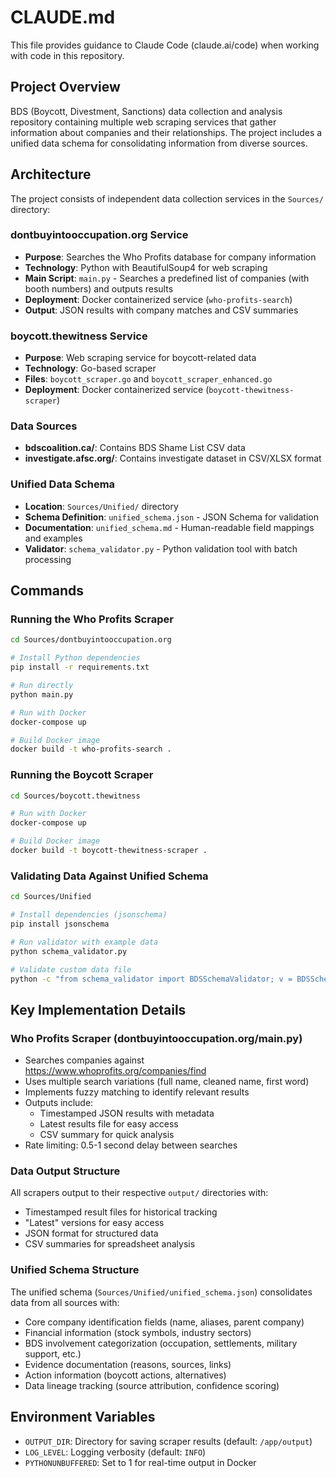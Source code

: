 # CLAUDE.md

This file provides guidance to Claude Code (claude.ai/code) when working with code in this repository.

## Project Overview

BDS (Boycott, Divestment, Sanctions) data collection and analysis repository containing multiple web scraping services that gather information about companies and their relationships. The project includes a unified data schema for consolidating information from diverse sources.

## Architecture

The project consists of independent data collection services in the `Sources/` directory:

### dontbuyintooccupation.org Service
- **Purpose**: Searches the Who Profits database for company information
- **Technology**: Python with BeautifulSoup4 for web scraping
- **Main Script**: `main.py` - Searches a predefined list of companies (with booth numbers) and outputs results
- **Deployment**: Docker containerized service (`who-profits-search`)
- **Output**: JSON results with company matches and CSV summaries

### boycott.thewitness Service
- **Purpose**: Web scraping service for boycott-related data
- **Technology**: Go-based scraper
- **Files**: `boycott_scraper.go` and `boycott_scraper_enhanced.go`
- **Deployment**: Docker containerized service (`boycott-thewitness-scraper`)

### Data Sources
- **bdscoalition.ca/**: Contains BDS Shame List CSV data
- **investigate.afsc.org/**: Contains investigate dataset in CSV/XLSX format

### Unified Data Schema
- **Location**: `Sources/Unified/` directory
- **Schema Definition**: `unified_schema.json` - JSON Schema for validation
- **Documentation**: `unified_schema.md` - Human-readable field mappings and examples
- **Validator**: `schema_validator.py` - Python validation tool with batch processing

## Commands

### Running the Who Profits Scraper
```bash
cd Sources/dontbuyintooccupation.org

# Install Python dependencies
pip install -r requirements.txt

# Run directly
python main.py

# Run with Docker
docker-compose up

# Build Docker image
docker build -t who-profits-search .
```

### Running the Boycott Scraper
```bash
cd Sources/boycott.thewitness

# Run with Docker
docker-compose up

# Build Docker image
docker build -t boycott-thewitness-scraper .
```

### Validating Data Against Unified Schema
```bash
cd Sources/Unified

# Install dependencies (jsonschema)
pip install jsonschema

# Run validator with example data
python schema_validator.py

# Validate custom data file
python -c "from schema_validator import BDSSchemaValidator; v = BDSSchemaValidator(); print(v.validate_record(your_data))"
```

## Key Implementation Details

### Who Profits Scraper (dontbuyintooccupation.org/main.py)
- Searches companies against https://www.whoprofits.org/companies/find
- Uses multiple search variations (full name, cleaned name, first word)
- Implements fuzzy matching to identify relevant results
- Outputs include:
  - Timestamped JSON results with metadata
  - Latest results file for easy access
  - CSV summary for quick analysis
- Rate limiting: 0.5-1 second delay between searches

### Data Output Structure
All scrapers output to their respective `output/` directories with:
- Timestamped result files for historical tracking
- "Latest" versions for easy access
- JSON format for structured data
- CSV summaries for spreadsheet analysis

### Unified Schema Structure
The unified schema (`Sources/Unified/unified_schema.json`) consolidates data from all sources with:
- Core company identification fields (name, aliases, parent company)
- Financial information (stock symbols, industry sectors)
- BDS involvement categorization (occupation, settlements, military support, etc.)
- Evidence documentation (reasons, sources, links)
- Action information (boycott actions, alternatives)
- Data lineage tracking (source attribution, confidence scoring)

## Environment Variables

- `OUTPUT_DIR`: Directory for saving scraper results (default: `/app/output`)
- `LOG_LEVEL`: Logging verbosity (default: `INFO`)
- `PYTHONUNBUFFERED`: Set to 1 for real-time output in Docker